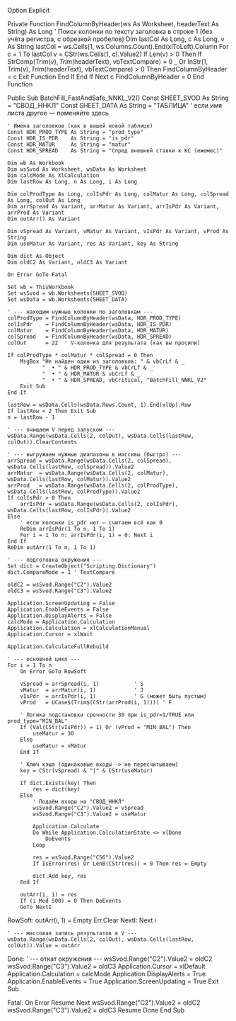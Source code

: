 Option Explicit

Private Function FindColumnByHeader(ws As Worksheet, headerText As String) As Long
    ' Поиск колонки по тексту заголовка в строке 1 (без учёта регистра, с обрезкой пробелов)
    Dim lastCol As Long, c As Long, v As String
    lastCol = ws.Cells(1, ws.Columns.Count).End(xlToLeft).Column
    For c = 1 To lastCol
        v = CStr(ws.Cells(1, c).Value2)
        If Len(v) > 0 Then
            If StrComp(Trim$(v), Trim$(headerText), vbTextCompare) = 0 _
               Or InStr(1, Trim$(v), Trim$(headerText), vbTextCompare) > 0 Then
                FindColumnByHeader = c
                Exit Function
            End If
        End If
    Next c
    FindColumnByHeader = 0
End Function

Public Sub BatchFill_FastAndSafe_NNKL_V2()
    Const SHEET_SVOD As String = "СВОД_ННКЛ"
    Const SHEET_DATA As String = "ТАБЛИЦА" ' если имя листа другое — поменяйте здесь

    ' Имена заголовков (как в вашей новой таблице)
    Const HDR_PROD_TYPE As String = "prod_type"
    Const HDR_IS_PDR    As String = "is_pdr"
    Const HDR_MATUR     As String = "matur"
    Const HDR_SPREAD    As String = "Спред внешней ставки к КС (ежемес)"

    Dim wb As Workbook
    Dim wsSvod As Worksheet, wsData As Worksheet
    Dim calcMode As XlCalculation
    Dim lastRow As Long, n As Long, i As Long

    Dim colProdType As Long, colIsPdr As Long, colMatur As Long, colSpread As Long, colOut As Long
    Dim arrSpread As Variant, arrMatur As Variant, arrIsPdr As Variant, arrProd As Variant
    Dim outArr() As Variant

    Dim vSpread As Variant, vMatur As Variant, vIsPdr As Variant, vProd As String
    Dim useMatur As Variant, res As Variant, key As String

    Dim dict As Object
    Dim oldC2 As Variant, oldC3 As Variant

    On Error GoTo Fatal

    Set wb = ThisWorkbook
    Set wsSvod = wb.Worksheets(SHEET_SVOD)
    Set wsData = wb.Worksheets(SHEET_DATA)

    ' --- находим нужные колонки по заголовкам ---
    colProdType = FindColumnByHeader(wsData, HDR_PROD_TYPE)
    colIsPdr    = FindColumnByHeader(wsData, HDR_IS_PDR)
    colMatur    = FindColumnByHeader(wsData, HDR_MATUR)
    colSpread   = FindColumnByHeader(wsData, HDR_SPREAD)
    colOut      = 22  ' V-колонка для результата (как вы просили)

    If colProdType * colMatur * colSpread = 0 Then
        MsgBox "Не найден один из заголовков: " & vbCrLf & _
               "  • " & HDR_PROD_TYPE & vbCrLf & _
               "  • " & HDR_MATUR & vbCrLf & _
               "  • " & HDR_SPREAD, vbCritical, "BatchFill_NNKL_V2"
        Exit Sub
    End If

    lastRow = wsData.Cells(wsData.Rows.Count, 1).End(xlUp).Row
    If lastRow < 2 Then Exit Sub
    n = lastRow - 1

    ' --- очищаем V перед запуском ---
    wsData.Range(wsData.Cells(2, colOut), wsData.Cells(lastRow, colOut)).ClearContents

    ' --- выгружаем нужные диапазоны в массивы (быстро) ---
    arrSpread = wsData.Range(wsData.Cells(2, colSpread), wsData.Cells(lastRow, colSpread)).Value2
    arrMatur  = wsData.Range(wsData.Cells(2, colMatur), wsData.Cells(lastRow, colMatur)).Value2
    arrProd   = wsData.Range(wsData.Cells(2, colProdType), wsData.Cells(lastRow, colProdType)).Value2
    If colIsPdr > 0 Then
        arrIsPdr = wsData.Range(wsData.Cells(2, colIsPdr), wsData.Cells(lastRow, colIsPdr)).Value2
    Else
        ' если колонки is_pdr нет — считаем всё как 0
        ReDim arrIsPdr(1 To n, 1 To 1)
        For i = 1 To n: arrIsPdr(i, 1) = 0: Next i
    End If
    ReDim outArr(1 To n, 1 To 1)

    ' --- подготовка окружения ---
    Set dict = CreateObject("Scripting.Dictionary")
    dict.CompareMode = 1 ' TextCompare

    oldC2 = wsSvod.Range("C2").Value2
    oldC3 = wsSvod.Range("C3").Value2

    Application.ScreenUpdating = False
    Application.EnableEvents = False
    Application.DisplayAlerts = False
    calcMode = Application.Calculation
    Application.Calculation = xlCalculationManual
    Application.Cursor = xlWait

    Application.CalculateFullRebuild

    ' --- основной цикл ---
    For i = 1 To n
        On Error GoTo RowSoft

        vSpread = arrSpread(i, 1)           ' S
        vMatur  = arrMatur(i, 1)            ' J
        vIsPdr  = arrIsPdr(i, 1)            ' G (может быть пустым)
        vProd   = UCase$(Trim$(CStr(arrProd(i, 1)))) ' F

        ' Логика подстановки срочности 30 при is_pdr=1/TRUE или prod_type="MIN_BAL"
        If (Val(CStr(vIsPdr)) = 1) Or (vProd = "MIN_BAL") Then
            useMatur = 30
        Else
            useMatur = vMatur
        End If

        ' Ключ кэша (одинаковые входы -> не пересчитываем)
        key = CStr(vSpread) & "|" & CStr(useMatur)

        If dict.Exists(key) Then
            res = dict(key)
        Else
            ' Подаём входы на "СВОД_ННКЛ"
            wsSvod.Range("C2").Value2 = vSpread
            wsSvod.Range("C3").Value2 = useMatur

            Application.Calculate
            Do While Application.CalculationState <> xlDone
                DoEvents
            Loop

            res = wsSvod.Range("C56").Value2
            If IsError(res) Or LenB(CStr(res)) = 0 Then res = Empty

            dict.Add key, res
        End If

        outArr(i, 1) = res
        If (i Mod 500) = 0 Then DoEvents
        GoTo NextI

RowSoft:
        outArr(i, 1) = Empty
        Err.Clear
NextI:
    Next i

    ' --- массовая запись результатов в V ---
    wsData.Range(wsData.Cells(2, colOut), wsData.Cells(lastRow, colOut)).Value = outArr

Done:
    ' --- откат окружения ---
    wsSvod.Range("C2").Value2 = oldC2
    wsSvod.Range("C3").Value2 = oldC3
    Application.Cursor = xlDefault
    Application.Calculation = calcMode
    Application.DisplayAlerts = True
    Application.EnableEvents = True
    Application.ScreenUpdating = True
    Exit Sub

Fatal:
    On Error Resume Next
    wsSvod.Range("C2").Value2 = oldC2
    wsSvod.Range("C3").Value2 = oldC3
    Resume Done
End Sub
